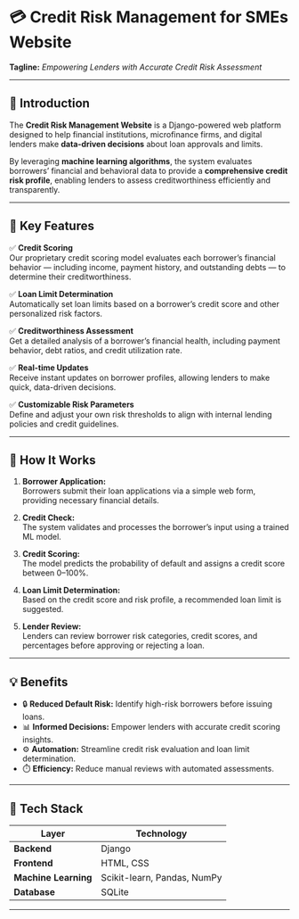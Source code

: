 # 💳 Credit Risk Management for SMEs Website  
**Tagline:** _Empowering Lenders with Accurate Credit Risk Assessment_  

---

## 🧠 Introduction  

The **Credit Risk Management Website** is a Django-powered web platform designed to help financial institutions, microfinance firms, and digital lenders make **data-driven decisions** about loan approvals and limits.  

By leveraging **machine learning algorithms**, the system evaluates borrowers’ financial and behavioral data to provide a **comprehensive credit risk profile**, enabling lenders to assess creditworthiness efficiently and transparently.

---

## 🚀 Key Features  

✅ **Credit Scoring**  
Our proprietary credit scoring model evaluates each borrower’s financial behavior — including income, payment history, and outstanding debts — to determine their creditworthiness.  

✅ **Loan Limit Determination**  
Automatically set loan limits based on a borrower’s credit score and other personalized risk factors.  

✅ **Creditworthiness Assessment**  
Get a detailed analysis of a borrower’s financial health, including payment behavior, debt ratios, and credit utilization rate.  

✅ **Real-time Updates**  
Receive instant updates on borrower profiles, allowing lenders to make quick, data-driven decisions.  

✅ **Customizable Risk Parameters**  
Define and adjust your own risk thresholds to align with internal lending policies and credit guidelines.  

---

## 🧩 How It Works  

1. **Borrower Application:**  
   Borrowers submit their loan applications via a simple web form, providing necessary financial details.  

2. **Credit Check:**  
   The system validates and processes the borrower’s input using a trained ML model.  

3. **Credit Scoring:**  
   The model predicts the probability of default and assigns a credit score between 0–100%.  

4. **Loan Limit Determination:**  
   Based on the credit score and risk profile, a recommended loan limit is suggested.  

5. **Lender Review:**  
   Lenders can review borrower risk categories, credit scores, and percentages before approving or rejecting a loan.  

---

## 💡 Benefits  

- 🔒 **Reduced Default Risk:** Identify high-risk borrowers before issuing loans.  
- 📊 **Informed Decisions:** Empower lenders with accurate credit scoring insights.  
- ⚙️ **Automation:** Streamline credit risk evaluation and loan limit determination.  
- ⏱️ **Efficiency:** Reduce manual reviews with automated assessments.  

---

## 🧰 Tech Stack  

| Layer | Technology |
|-------|-------------|
| **Backend** | Django |
| **Frontend** | HTML, CSS |
| **Machine Learning** | Scikit-learn, Pandas, NumPy |
| **Database** | SQLite|


---



